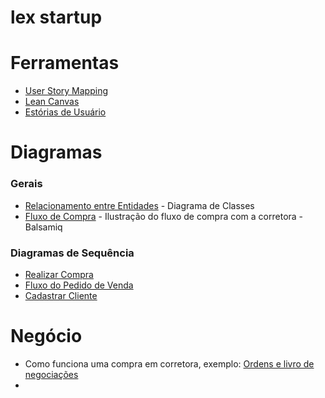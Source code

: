 # lex startup

# Ferramentas
- [User Story Mapping](https://miro.com/app/board/o9J_k0ouqRY=/?share_link_id=567794541243)
- [Lean Canvas](https://next.canvanizer.com/canvas/rByhRwN6r1GFg)
- [Estórias de Usuário](https://github.com/lex-860/main/blob/main/user-stories.md)

# Diagramas

### Gerais 
- [Relacionamento entre Entidades](https://miro.com/app/board/uXjVOjCNgsU=/?share_link_id=200632097459) - Diagrama de Classes
- [Fluxo de Compra](https://balsamiq.cloud/s96ib5a/pg260a7) - Ilustração do fluxo de compra com a corretora - Balsamiq

### Diagramas de Sequência
- [Realizar Compra](https://swimlanes.io/d/sNVVBuMZD)
- [Fluxo do Pedido de Venda](https://swimlanes.io/d/Z-tQUZG8f) 
- [Cadastrar Cliente](https://swimlanes.io/d/gWjA7MGK_)

# Negócio
- Como funciona uma compra em corretora, exemplo: [Ordens e livro de negociações](https://www.mercadobitcoin.com.br/info/execucao-ordem)
- 
